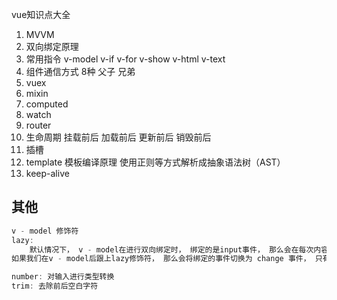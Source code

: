 vue知识点大全
01. MVVM
02. 双向绑定原理
03. 常用指令 v-model v-if v-for v-show v-html v-text
04. 组件通信方式 8种 父子 兄弟  
05. vuex 
06. mixin
07. computed
08. watch
09. router
10. 生命周期 挂载前后  加载前后   更新前后 销毁前后
11. 插槽
12. template 
   模板编译原理  使用正则等方式解析成抽象语法树（AST）
13. keep-alive


## 其他
```js
v - model 修饰符
lazy:
    默认情况下， v - model在进行双向绑定时， 绑定的是input事件， 那么会在每次内容输入后就将最新的值和绑定的属性进行同步；
如果我们在v - model后跟上lazy修饰符， 那么会将绑定的事件切换为 change 事件， 只有在提交时（ 比如回车） 才会触发化

number: 对输入进行类型转换
trim: 去除前后空白字符
```
